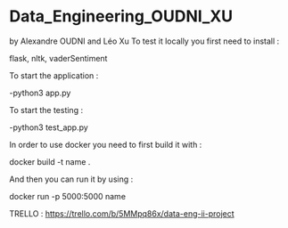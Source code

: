# Data_Engineering_OUDNI_XU
by Alexandre OUDNI and Léo Xu
To test it locally you first need to install :

flask,
nltk,
vaderSentiment

To start the application :

-python3 app.py

To start the testing :

-python3 test_app.py


In order to use docker you need to first build it with :

docker build -t name .
  
And then you can run it by using :

docker run -p 5000:5000 name

TRELLO : https://trello.com/b/5MMpq86x/data-eng-ii-project
